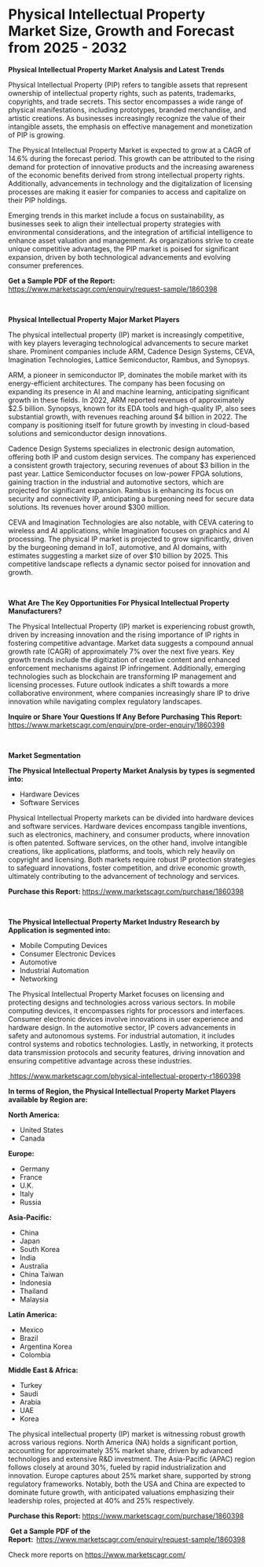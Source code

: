 <p><h1>Physical Intellectual Property Market Size, Growth and Forecast from 2025 - 2032</h1></p><p><strong>Physical Intellectual Property Market Analysis and Latest Trends</strong></p>
<p><p>Physical Intellectual Property (PIP) refers to tangible assets that represent ownership of intellectual property rights, such as patents, trademarks, copyrights, and trade secrets. This sector encompasses a wide range of physical manifestations, including prototypes, branded merchandise, and artistic creations. As businesses increasingly recognize the value of their intangible assets, the emphasis on effective management and monetization of PIP is growing. </p><p>The Physical Intellectual Property Market is expected to grow at a CAGR of 14.6% during the forecast period. This growth can be attributed to the rising demand for protection of innovative products and the increasing awareness of the economic benefits derived from strong intellectual property rights. Additionally, advancements in technology and the digitalization of licensing processes are making it easier for companies to access and capitalize on their PIP holdings.</p><p>Emerging trends in this market include a focus on sustainability, as businesses seek to align their intellectual property strategies with environmental considerations, and the integration of artificial intelligence to enhance asset valuation and management. As organizations strive to create unique competitive advantages, the PIP market is poised for significant expansion, driven by both technological advancements and evolving consumer preferences.</p></p>
<p><strong>Get a Sample PDF of the Report:&nbsp;</strong> <a href="https://www.marketscagr.com/enquiry/request-sample/1860398?utm_campaign=3096&utm_medium=2&utm_source=Github&utm_content=ia&utm_term=09032025&utm_id=physical-intellectual-property">https://www.marketscagr.com/enquiry/request-sample/1860398</a></p>
<p>&nbsp;</p>
<p><strong>Physical Intellectual Property Major Market Players</strong></p>
<p><p>The physical intellectual property (IP) market is increasingly competitive, with key players leveraging technological advancements to secure market share. Prominent companies include ARM, Cadence Design Systems, CEVA, Imagination Technologies, Lattice Semiconductor, Rambus, and Synopsys.</p><p>ARM, a pioneer in semiconductor IP, dominates the mobile market with its energy-efficient architectures. The company has been focusing on expanding its presence in AI and machine learning, anticipating significant growth in these fields. In 2022, ARM reported revenues of approximately $2.5 billion. Synopsys, known for its EDA tools and high-quality IP, also sees substantial growth, with revenues reaching around $4 billion in 2022. The company is positioning itself for future growth by investing in cloud-based solutions and semiconductor design innovations.</p><p>Cadence Design Systems specializes in electronic design automation, offering both IP and custom design services. The company has experienced a consistent growth trajectory, securing revenues of about $3 billion in the past year. Lattice Semiconductor focuses on low-power FPGA solutions, gaining traction in the industrial and automotive sectors, which are projected for significant expansion. Rambus is enhancing its focus on security and connectivity IP, anticipating a burgeoning need for secure data solutions. Its revenues hover around $300 million.</p><p>CEVA and Imagination Technologies are also notable, with CEVA catering to wireless and AI applications, while Imagination focuses on graphics and AI processing. The physical IP market is projected to grow significantly, driven by the burgeoning demand in IoT, automotive, and AI domains, with estimates suggesting a market size of over $10 billion by 2025. This competitive landscape reflects a dynamic sector poised for innovation and growth.</p></p>
<p>&nbsp;</p>
<p><strong>What Are The Key Opportunities For Physical Intellectual Property Manufacturers?</strong></p>
<p><p>The Physical Intellectual Property (IP) market is experiencing robust growth, driven by increasing innovation and the rising importance of IP rights in fostering competitive advantage. Market data suggests a compound annual growth rate (CAGR) of approximately 7% over the next five years. Key growth trends include the digitization of creative content and enhanced enforcement mechanisms against IP infringement. Additionally, emerging technologies such as blockchain are transforming IP management and licensing processes. Future outlook indicates a shift towards a more collaborative environment, where companies increasingly share IP to drive innovation while navigating complex regulatory landscapes.</p></p>
<p><strong>Inquire or Share Your Questions If Any Before Purchasing This Report:</strong> <a href="https://www.marketscagr.com/enquiry/pre-order-enquiry/1860398?utm_campaign=3096&utm_medium=2&utm_source=Github&utm_content=ia&utm_term=09032025&utm_id=physical-intellectual-property">https://www.marketscagr.com/enquiry/pre-order-enquiry/1860398</a></p>
<p>&nbsp;</p>
<p><strong>Market Segmentation</strong></p>
<p><strong>The Physical Intellectual Property Market Analysis by types is segmented into:</strong></p>
<p><ul><li>Hardware Devices</li><li>Software Services</li></ul></p>
<p><p>Physical Intellectual Property markets can be divided into hardware devices and software services. Hardware devices encompass tangible inventions, such as electronics, machinery, and consumer products, where innovation is often patented. Software services, on the other hand, involve intangible creations, like applications, platforms, and tools, which rely heavily on copyright and licensing. Both markets require robust IP protection strategies to safeguard innovations, foster competition, and drive economic growth, ultimately contributing to the advancement of technology and services.</p></p>
<p><strong>Purchase this Report:&nbsp;</strong><a href="https://www.marketscagr.com/purchase/1860398?utm_campaign=3096&utm_medium=2&utm_source=Github&utm_content=ia&utm_term=09032025&utm_id=physical-intellectual-property">https://www.marketscagr.com/purchase/1860398</a></p>
<p>&nbsp;</p>
<p><strong>The Physical Intellectual Property Market Industry Research by Application is segmented into:</strong></p>
<p><ul><li>Mobile Computing Devices</li><li>Consumer Electronic Devices</li><li>Automotive</li><li>Industrial Automation</li><li>Networking</li></ul></p>
<p><p>The Physical Intellectual Property Market focuses on licensing and protecting designs and technologies across various sectors. In mobile computing devices, it encompasses rights for processors and interfaces. Consumer electronic devices involve innovations in user experience and hardware design. In the automotive sector, IP covers advancements in safety and autonomous systems. For industrial automation, it includes control systems and robotics technologies. Lastly, in networking, it protects data transmission protocols and security features, driving innovation and ensuring competitive advantage across these industries.</p></p>
<p><a href="https://www.marketscagr.com/physical-intellectual-property-r1860398?utm_campaign=3096&utm_medium=2&utm_source=Github&utm_content=ia&utm_term=09032025&utm_id=physical-intellectual-property">&nbsp;https://www.marketscagr.com/physical-intellectual-property-r1860398</a></p>
<p><strong>In terms of Region, the Physical Intellectual Property Market Players available by Region are:</strong></p>
<p>
    <p> <strong> North America: </strong>
        <ul>
            <li>United States</li>
            <li>Canada</li>
        </ul>
        </p> 
    <p> <strong> Europe: </strong>
        <ul>
            <li>Germany</li>
            <li>France</li>
            <li>U.K.</li>
            <li>Italy</li>
            <li>Russia</li>
        </ul>
        </p> 
    <p> <strong> Asia-Pacific: </strong>
        <ul>
            <li>China</li>
            <li>Japan</li>
            <li>South Korea</li>
            <li>India</li>
            <li>Australia</li>
            <li>China Taiwan</li>
            <li>Indonesia</li>
            <li>Thailand</li>
            <li>Malaysia</li>
        </ul>
        </p> 
    <p> <strong> Latin America: </strong>
        <ul>
            <li>Mexico</li>
            <li>Brazil</li>
            <li>Argentina Korea</li>
            <li>Colombia</li>
        </ul>
        </p> 
    <p> <strong> Middle East & Africa: </strong>
        <ul>
            <li>Turkey</li>
            <li>Saudi</li>
            <li>Arabia</li>
            <li>UAE</li>
            <li>Korea</li>
        </ul>
    </p>
    </p>
<p><p>The physical intellectual property (IP) market is witnessing robust growth across various regions. North America (NA) holds a significant portion, accounting for approximately 35% market share, driven by advanced technologies and extensive R&D investment. The Asia-Pacific (APAC) region follows closely at around 30%, fueled by rapid industrialization and innovation. Europe captures about 25% market share, supported by strong regulatory frameworks. Notably, both the USA and China are expected to dominate future growth, with anticipated valuations emphasizing their leadership roles, projected at 40% and 25% respectively.</p></p>
<p><strong>Purchase this Report: </strong><a href="https://www.marketscagr.com/purchase/1860398?utm_campaign=3096&utm_medium=2&utm_source=Github&utm_content=ia&utm_term=09032025&utm_id=physical-intellectual-property">https://www.marketscagr.com/purchase/1860398</a></p>
<p>&nbsp;<strong>Get a Sample PDF of the Report:&nbsp;&nbsp;</strong><a href="https://www.marketscagr.com/enquiry/request-sample/1860398?utm_campaign=3096&utm_medium=2&utm_source=Github&utm_content=ia&utm_term=09032025&utm_id=physical-intellectual-property">https://www.marketscagr.com/enquiry/request-sample/1860398</a></p>
<p><strong></strong></p>
<p>Check more reports on <a href="https://www.marketscagr.com/?utm_campaign=3096&utm_medium=2&utm_source=Github&utm_content=ia&utm_term=09032025&utm_id=physical-intellectual-property">https://www.marketscagr.com/</a></p>
